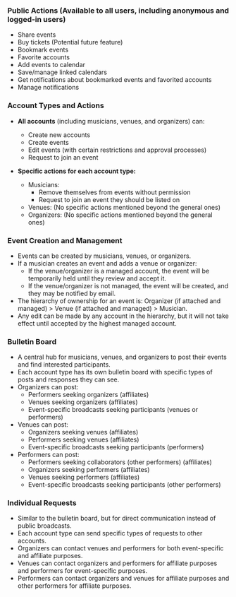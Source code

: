 ### Public Actions (Available to all users, including anonymous and logged-in users)

- Share events
- Buy tickets (Potential future feature)
- Bookmark events
- Favorite accounts
- Add events to calendar
- Save/manage linked calendars
- Get notifications about bookmarked events and favorited accounts
- Manage notifications

### Account Types and Actions

- **All accounts** (including musicians, venues, and organizers) can:

  - Create new accounts
  - Create events
  - Edit events (with certain restrictions and approval processes)
  - Request to join an event

- **Specific actions for each account type:**
  - Musicians:
    - Remove themselves from events without permission
    - Request to join an event they should be listed on
  - Venues: (No specific actions mentioned beyond the general ones)
  - Organizers: (No specific actions mentioned beyond the general ones)

### Event Creation and Management

- Events can be created by musicians, venues, or organizers.
- If a musician creates an event and adds a venue or organizer:
  - If the venue/organizer is a managed account, the event will be temporarily held until they review and accept it.
  - If the venue/organizer is not managed, the event will be created, and they may be notified by email.
- The hierarchy of ownership for an event is: Organizer (if attached and managed) > Venue (if attached and managed) > Musician.
- Any edit can be made by any account in the hierarchy, but it will not take effect until accepted by the highest managed account.

### Bulletin Board

- A central hub for musicians, venues, and organizers to post their events and find interested participants.
- Each account type has its own bulletin board with specific types of posts and responses they can see.
- Organizers can post:
  - Performers seeking organizers (affiliates)
  - Venues seeking organizers (affiliates)
  - Event-specific broadcasts seeking participants (venues or performers)
- Venues can post:
  - Organizers seeking venues (affiliates)
  - Performers seeking venues (affiliates)
  - Event-specific broadcasts seeking participants (performers)
- Performers can post:
  - Performers seeking collaborators (other performers) (affiliates)
  - Organizers seeking performers (affiliates)
  - Venues seeking performers (affiliates)
  - Event-specific broadcasts seeking participants (other performers)

### Individual Requests

- Similar to the bulletin board, but for direct communication instead of public broadcasts.
- Each account type can send specific types of requests to other accounts.
- Organizers can contact venues and performers for both event-specific and affiliate purposes.
- Venues can contact organizers and performers for affiliate purposes and performers for event-specific purposes.
- Performers can contact organizers and venues for affiliate purposes and other performers for affiliate purposes.
